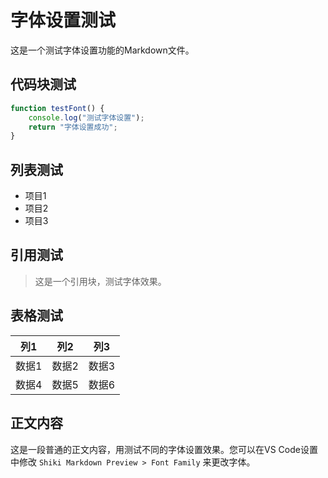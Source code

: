# 字体设置测试

这是一个测试字体设置功能的Markdown文件。

## 代码块测试

```javascript
function testFont() {
    console.log("测试字体设置");
    return "字体设置成功";
}
```

## 列表测试

- 项目1
- 项目2
- 项目3

## 引用测试

> 这是一个引用块，测试字体效果。

## 表格测试

| 列1 | 列2 | 列3 |
|-----|-----|-----|
| 数据1 | 数据2 | 数据3 |
| 数据4 | 数据5 | 数据6 |

## 正文内容

这是一段普通的正文内容，用测试不同的字体设置效果。您可以在VS Code设置中修改 `Shiki Markdown Preview > Font Family` 来更改字体。